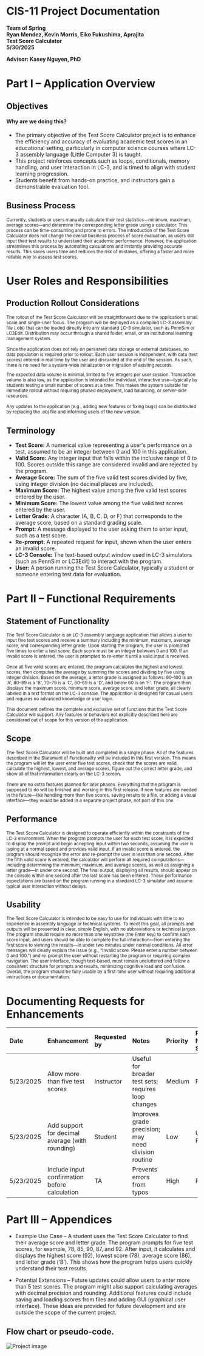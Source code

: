 # **CIS-11 Project Documentation**

**Team of Spring**  
**Ryan Mendez, Kevin Morris, Eiko Fukushima, Aprajita**  
**Test Score Calculator**  
**5/30/2025**

**Advisor: Kasey Nguyen, PhD**

# Part I – Application Overview

## Objectives

#### Why are we doing this?

* The primary objective of the Test Score Calculator project is to enhance the efficiency and accuracy of evaluating academic test scores in an educational setting, particularly in computer science courses where LC-3 assembly language (Little Computer 3) is taught.  
* This project reinforces concepts such as loops, conditionals, memory handling, and user interaction in LC-3, and is timed to align with student learning progression.  
* Students benefit from hands-on practice, and instructors gain a demonstrable evaluation tool.

## Business Process

<small>Currently, students or users manually calculate their test statistics—minimum, maximum, average scores—and determine the corresponding letter grade using a calculator. This process can be time-consuming and prone to errors. The introduction of the Test Score Calculator does not change the overall business process of score evaluation, as users still input their test results to understand their academic performance. However, the application streamlines this process by automating calculations and instantly providing accurate results. This saves users time and reduces the risk of mistakes, offering a faster and more reliable way to assess test scores.</small>

# User Roles and Responsibilities

## Production Rollout Considerations

<small>The rollout of the Test Score Calculator will be straightforward due to the application’s small scale and single-user focus. The program will be deployed as a compiled LC-3 assembly file (.obj) that can be loaded directly into any standard LC-3 simulator, such as PennSim or LC3Edit. Distribution may occur through a shared folder, email, or an institutional learning management system.

Since the application does not rely on persistent data storage or external databases, no data population is required prior to rollout. Each user session is independent, with data (test scores) entered in real time by the user and discarded at the end of the session. As such, there is no need for a system-wide initialization or migration of existing records.

The expected data volume is minimal, limited to five integers per user session. Transaction volume is also low, as the application is intended for individual, interactive use—typically by students testing a small number of scores at a time. This makes the system suitable for immediate rollout without requiring phased deployment, load balancing, or server-side resources.

Any updates to the application (e.g., adding new features or fixing bugs) can be distributed by replacing the .obj file and informing users of the new version.</small>

## Terminology

- **Test Score:** A numerical value representing a user's performance on a test, assumed to be an integer between 0 and 100 in this application.  
- **Valid Score:** Any integer input that falls within the inclusive range of 0 to 100. Scores outside this range are considered invalid and are rejected by the program.  
- **Average Score:** The sum of the five valid test scores divided by five, using integer division (no decimal places are included).  
- **Maximum Score:** The highest value among the five valid test scores entered by the user.  
- **Minimum Score:** The lowest value among the five valid test scores entered by the user.  
- **Letter Grade:** A character (A, B, C, D, or F) that corresponds to the average score, based on a standard grading scale.  
- **Prompt:** A message displayed to the user asking them to enter input, such as a test score.  
- **Re-prompt:** A repeated request for input, shown when the user enters an invalid score.  
- **LC-3 Console:** The text-based output window used in LC-3 simulators (such as PennSim or LC3Edit) to interact with the program.  
- **User:** A person running the Test Score Calculator, typically a student or someone entering test data for evaluation.

# Part II – Functional Requirements

## Statement of Functionality

<small>The Test Score Calculator is an LC-3 assembly language application that allows a user to input five test scores and receive a summary including the minimum, maximum, average score, and corresponding letter grade. Upon starting the program, the user is prompted five times to enter a test score. Each score must be an integer between 0 and 100. If an invalid score is entered, the user is prompted to re-enter it until a valid input is received.

Once all five valid scores are entered, the program calculates the highest and lowest scores, then computes the average by summing the scores and dividing by five using integer division. Based on the average, a letter grade is assigned as follows: 90–100 is an 'A', 80–89 is a 'B', 70–79 is a 'C', 60–69 is a 'D', and below 60 is an 'F'. The program then displays the maximum score, minimum score, average score, and letter grade, all clearly labeled in a text format on the LC-3 console. The application is designed for casual users and requires no advanced knowledge or user login.

This document defines the complete and exclusive set of functions that the Test Score Calculator will support. Any features or behaviors not explicitly described here are considered out of scope for this version of the application.</small>

## Scope

<small>The Test Score Calculator will be built and completed in a single phase. All of the features described in the Statement of Functionality will be included in this first version. This means the program will let the user enter five test scores, check that the scores are valid, calculate the highest, lowest, and average scores, figure out the correct letter grade, and show all of that information clearly on the LC-3 screen.

There are no extra features planned for later phases. Everything that the program is supposed to do will be finished and working in this first release. If new features are needed in the future—like handling more than five scores, saving results to a file, or adding a visual interface—they would be added in a separate project phase, not part of this one.</small>

## Performance

<small>The Test Score Calculator is designed to operate efficiently within the constraints of the LC-3 environment. When the program prompts the user for each test score, it is expected to display the prompt and begin accepting input within two seconds, assuming the user is typing at a normal speed and provides valid input. If an invalid score is entered, the program should recognize the error and re-prompt the user in less than one second. After the fifth valid score is entered, the calculator will perform all required computations—including determining the minimum, maximum, and average scores, as well as assigning a letter grade—in under one second. The final output, displaying all results, should appear on the console within one second after the last score has been entered. These performance expectations are based on the program running in a standard LC-3 simulator and assume typical user interaction without delays.</small>

## Usability

<small>The Test Score Calculator is intended to be easy to use for individuals with little to no experience in assembly language or technical systems. To meet this goal, all prompts and outputs will be presented in clear, simple English, with no abbreviations or technical jargon. The program should require no more than one keystroke (the Enter key) to confirm each score input, and users should be able to complete the full interaction—from entering the first score to viewing the results—in under two minutes under normal conditions. All error messages will clearly explain the issue (e.g., “Invalid score. Please enter a number between 0 and 100.”) and re-prompt the user without restarting the program or requiring complex navigation. The user interface, though text-based, must remain uncluttered and follow a consistent structure for prompts and results, minimizing cognitive load and confusion. Overall, the program should be fully usable by a first-time user without requiring additional instructions or documentation.</small>

# Documenting Requests for Enhancements

| Date | Enhancement | Requested by | Notes | Priority | Release No/ Status |
| :---- | :---- | :---- | :---- | :---- | :---- |
| 5/23/2025 | Allow more than five test scores | Instructor | Useful for broader test sets; requires loop changes | Medium | Planned |
| 5/23/2025 | Add support for decimal average (with rounding) | Student | Improves grade precision; may need division routine | Low | Under Review |
| 5/23/2025 | Include input confirmation before calculation | TA | Prevents errors from typos | High | Planned |

# Part III – Appendices

- Example Use Case – A student uses the Test Score Calculator to find their average score and letter grade. The program prompts for five test scores, for example, 78, 85, 90, 87, and 92. After input, it calculates and displays the highest score (92), lowest score (78), average score (86), and letter grade (‘B’). This shows how the program helps users quickly understand their test results.

- Potential Extensions – Future updates could allow users to enter more than 5 test scores. The program might also support calculating averages with decimal precision and rounding. Additional features could include saving and loading scores from files and adding GUI (graphical user interface). These ideas are provided for future development and are outside the scope of the current project.

## Flow chart or pseudo-code.

![Project image](new_flowchart.png)
